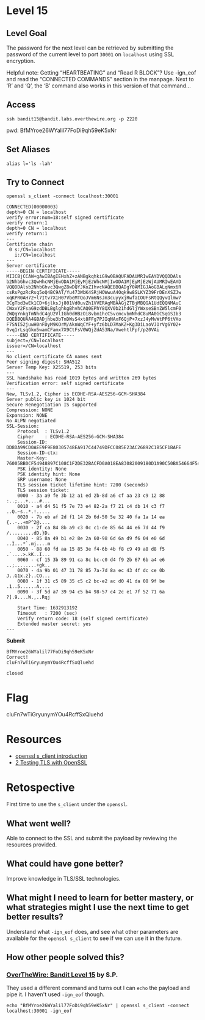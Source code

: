 # Level 15

## Level Goal
The password for the next level can be retrieved by submitting the password of the current level to port `30001` on `localhost` using SSL encryption.

Helpful note: Getting “HEARTBEATING” and “Read R BLOCK”? Use -ign_eof and read the “CONNECTED COMMANDS” section in the manpage. Next to ‘R’ and ‘Q’, the ‘B’ command also works in this version of that command…

## Access
```
ssh bandit15@bandit.labs.overthewire.org -p 2220
```
pwd: BfMYroe26WYalil77FoDi9qh59eK5xNr

## Set Aliases
```
alias l='ls -lah'
```

## Try to Connect
```
openssl s_client -connect localhost:30001

CONNECTED(00000003)
depth=0 CN = localhost
verify error:num=18:self signed certificate
verify return:1
depth=0 CN = localhost
verify return:1
---
Certificate chain
 0 s:/CN=localhost
   i:/CN=localhost
---
Server certificate
-----BEGIN CERTIFICATE-----
MIICBjCCAW+gAwIBAgIEHxhZ+zANBgkqhkiG9w0BAQUFADAUMRIwEAYDVQQDDAls
b2NhbGhvc3QwHhcNMjEwODA1MjEyMjEzWhcNMjIwODA1MjEyMjEzWjAUMRIwEAYD
VQQDDAlsb2NhbGhvc3QwgZ8wDQYJKoZIhvcNAQEBBQADgY0AMIGJAoGBALqNmx6R
csRsPgzRcRsq5oQ4BC9AT/Yu473WbK4SRjHOWwuA4Oqk9w8SLKYZ39FrDEnXSZJw
xqKPR0AH72+l7Itv7X1H07VbeMTQoJVm6NsJm3cuyyxjRwfaIOUFsRtQQyvQlmw7
3CgTbd3wEk1CD+6jlksJj801Vd0uvZh1VVERAgMBAAGjZTBjMBQGA1UdEQQNMAuC
CWxvY2FsaG9zdDBLBglghkgBhvhCAQ0EPhY8QXV0b21hdGljYWxseSBnZW5lcmF0
ZWQgYnkgTmNhdC4gU2VlIGh0dHBzOi8vbm1hcC5vcmcvbmNhdC8uMA0GCSqGSIb3
DQEBBQUAA4GBADjhbe3bTnDWsS4xt8FFg7PJIqNAxF6QjP+7xzJ4yMvWtPP6tVXo
F7SNI52juwH0nFDyM9KOrM/AknWqCYF+yfz6bLD7MaKZ+Kg3DiLaoVJOrVg6Y02+
0vq1rLsqGko5wamCFamx7X9CtFsV0WQjZdA53Na/VwehtlFpf/p20VAi
-----END CERTIFICATE-----
subject=/CN=localhost
issuer=/CN=localhost
---
No client certificate CA names sent
Peer signing digest: SHA512
Server Temp Key: X25519, 253 bits
---
SSL handshake has read 1019 bytes and written 269 bytes
Verification error: self signed certificate
---
New, TLSv1.2, Cipher is ECDHE-RSA-AES256-GCM-SHA384
Server public key is 1024 bit
Secure Renegotiation IS supported
Compression: NONE
Expansion: NONE
No ALPN negotiated
SSL-Session:
    Protocol  : TLSv1.2
    Cipher    : ECDHE-RSA-AES256-GCM-SHA384
    Session-ID: DD8DA99CD0AEE9F9E80305748EA917C44749DFCC085E23AC26892C1B5CF1BAFE
    Session-ID-ctx:
    Master-Key: 76005BB0CF54948897C108C1F2DE32BACFD0A018EA83082009180D1A90C50BA54664F54BB4B6A946A08B03FFB8F1BF11
    PSK identity: None
    PSK identity hint: None
    SRP username: None
    TLS session ticket lifetime hint: 7200 (seconds)
    TLS session ticket:
    0000 - 3a a9 fe 3b 12 a1 ed 2b-8d a6 cf aa 23 c9 12 88   :..;...+....#...
    0010 - a4 d4 51 f5 7e 73 e4 82-2a f7 21 c4 db 14 c3 f7   ..Q.~s..*.!.....
    0020 - 7b eb af 2d f1 14 2b 6d-50 5e 32 40 fa 1a 14 ea   {..-..+mP^2@....
    0030 - 2f ca 84 8b a9 c3 0c c1-de 85 64 44 e6 7d 44 f9   /.........dD.}D.
    0040 - 85 8a 49 b1 e2 8e 2a 60-98 6d 6a d9 f6 04 e0 6d   ..I...*`.mj....m
    0050 - 88 60 fd aa 15 85 3e f4-6b 4b f8 c9 49 a8 d8 f5   .`....>.kK..I...
    0060 - cf 15 3b 89 91 ca 8c bc-c0 d4 f9 2b 67 6b a4 e6   ..;........+gk..
    0070 - 4a 9b 01 47 31 78 85 7a-7d 8a ec 43 4f dc ce 0b   J..G1x.z}..CO...
    0080 - 1f 31 c5 89 35 c5 c2 bc-e2 ac d0 41 da 08 9f be   .1..5......A....
    0090 - 3f 5d a7 39 94 c5 b4 98-57 c4 2c e1 7f 52 71 6a   ?].9....W.,..Rqj

    Start Time: 1632913192
    Timeout   : 7200 (sec)
    Verify return code: 18 (self signed certificate)
    Extended master secret: yes
---
```
**Submit**
```
BfMYroe26WYalil77FoDi9qh59eK5xNr
Correct!
cluFn7wTiGryunymYOu4RcffSxQluehd

closed
```

# Flag
cluFn7wTiGryunymYOu4RcffSxQluehd

# Resources
* [openssl s_client introduction](https://youtu.be/dgsSvHK_lmU)
* [2 Testing TLS with OpenSSL](https://www.feistyduck.com/library/openssl-cookbook/online/ch-testing-with-openssl.html)

# Retospective
First time to use the `s_client` under the `openssl`.

## What went well?
Able to connect to the SSL and submit the payload by reviewing the resources provided.

## What could have gone better?
Improve knowledge in TLS/SSL technologies.

## What might I need to learn for better mastery, or what strategies might I use the next time to get better results?
Understand what `-ign_eof` does, and see what other parameters are available for the `openssl s_client` to see if we can use it in the future.

## How other people solved this?

### [OverTheWire: Bandit Level 15](https://medium.com/secttp/overthewire-bandit-level-15-223a2f5a940d) by S.P.

They used a different command and turns out I can `echo` the payload and pipe it. I haven't used `-ign_eof` though.
```
echo "BfMYroe26WYalil77FoDi9qh59eK5xNr" | openssl s_client -connect localhost:30001 -ign_eof
```
